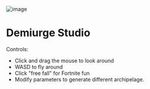 ![image](https://github.com/user-attachments/assets/3b6594b2-13fc-4334-ac4a-ce2555248d8f)

# Demiurge Studio
Controls:
* Click and drag the mouse to look around
* WASD to fly around
* Click "free fall" for Fortnite fun
* Modify parameters to generate different archipelage.
